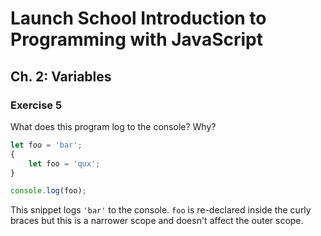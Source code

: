 # Launch School Introduction to Programming with JavaScript

## Ch. 2: Variables

### Exercise 5

What does this program log to the console? Why?
```js
let foo = 'bar';
{
    let foo = 'qux';
}

console.log(foo);
```

This snippet logs `'bar'` to the console. `foo` is re-declared inside the curly
braces but this is a narrower scope and doesn't affect the outer scope.